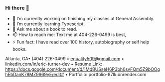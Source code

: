 ### Hi there 👋


- 🔭 I’m currently working on finishing my classes at General Assembly.
- 🌱 I’m currently learning Typescript.
- 💬 Ask me about a book to read.
- 📫 How to reach me: Text me at 404-226-0499 is best,
- ⚡ Fun fact: I have read over 100 history, autobiography or self help books.

Atlanta, GA• (404) 226-0499 • equality509@gmail.com • linkedin.com/in/eric-turner-dev •  Resume Link: https://docs.google.com/document/d/1MdBUSseH6P3bh0svFQm5Z9bOOghEbDanK78MZ9969yE/edit# • Portfolio: portfolio-87lk.onrender.com
